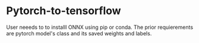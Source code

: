 # Pytorch-to-tensorflow
User neeeds to to installl ONNX using pip or conda.
The prior requierements are pytorch model's class and its saved weights and labels.
